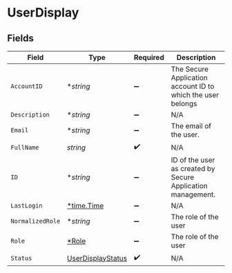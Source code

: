 # UserDisplay


## Fields

| Field                                                         | Type                                                          | Required                                                      | Description                                                   |
| ------------------------------------------------------------- | ------------------------------------------------------------- | ------------------------------------------------------------- | ------------------------------------------------------------- |
| `AccountID`                                                   | **string*                                                     | :heavy_minus_sign:                                            | The Secure Application account ID to which the user belongs   |
| `Description`                                                 | **string*                                                     | :heavy_minus_sign:                                            | N/A                                                           |
| `Email`                                                       | **string*                                                     | :heavy_minus_sign:                                            | The email of the user.                                        |
| `FullName`                                                    | *string*                                                      | :heavy_check_mark:                                            | N/A                                                           |
| `ID`                                                          | **string*                                                     | :heavy_minus_sign:                                            | ID of the user as created by Secure Application management.   |
| `LastLogin`                                                   | [*time.Time](https://pkg.go.dev/time#Time)                    | :heavy_minus_sign:                                            | N/A                                                           |
| `NormalizedRole`                                              | **string*                                                     | :heavy_minus_sign:                                            | The role of the user                                          |
| `Role`                                                        | [*Role](../../models/shared/role.md)                          | :heavy_minus_sign:                                            | The role of the user                                          |
| `Status`                                                      | [UserDisplayStatus](../../models/shared/userdisplaystatus.md) | :heavy_check_mark:                                            | N/A                                                           |